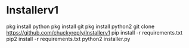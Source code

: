 # Installerv1

pkg install python
pkg install git
pkg install python2
git clone https://github.com/chuckyreply/Installerv1
pip install -r requirements.txt
pip2 install -r requirements.txt
python2 installer.py
